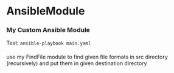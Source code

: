 # AnsibleModule
### My Custom Ansible Module
Test: `ansible-playbook main.yaml`
####
use my FindFile module to find given file formats in src directory (recursively) and put them in given destination directory
